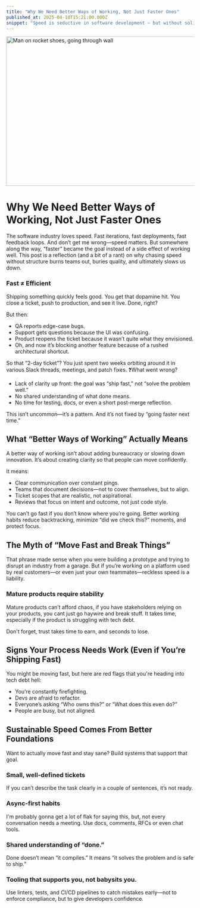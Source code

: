 ```yaml
---
title: "Why We Need Better Ways of Working, Not Just Faster Ones"
published_at: 2025-04-10T15:21:00.000Z
snippet: "Speed is seductive in software development — but without solid foundations, it leads to burnout, rework, and brittle systems. This post explores why sustainable progress comes from better ways of working, not just faster ones."
---
```



<img alt="Man on rocket shoes, going through wall" height="400" src="../blog-images/better_ways_of_working.webp" width="1280"/>


# Why We Need Better Ways of Working, Not Just Faster Ones

The software industry loves speed. Fast iterations, fast deployments, fast feedback loops. And don’t get me wrong—speed matters. But somewhere along the way, “faster” became the goal instead of a side effect of working well.
This post is a reflection (and a bit of a rant) on why chasing speed without structure burns teams out, buries quality, and ultimately slows us down.


### Fast ≠ Efficient

Shipping something quickly feels good. You get that dopamine hit. You close a ticket, push to production, and see it live. Done, right?

But then:

- QA reports edge-case bugs.
- Support gets questions because the UI was confusing.
- Product reopens the ticket because it wasn’t quite what they envisioned.
- Oh, and now it’s blocking another feature because of a rushed architectural shortcut.

So that “2-day ticket”? You just spent two weeks orbiting around it in various Slack threads, meetings, and patch fixes.
❓What went wrong?

- Lack of clarity up front: the goal was “ship fast,” not “solve the problem well.”
- No shared understanding of what done means. 
- No time for testing, docs, or even a short post-merge reflection.

This isn’t uncommon—it’s a pattern. And it’s not fixed by “going faster next time.”

## What “Better Ways of Working” Actually Means
A better way of working isn’t about adding bureaucracy or slowing down innovation. It’s about creating clarity so that people can move confidently.

It means:

- Clear communication over constant pings.
- Teams that document decisions—not to cover themselves, but to align.
- Ticket scopes that are realistic, not aspirational.
- Reviews that focus on intent and outcome, not just code style.

You can’t go fast if you don’t know where you’re going. Better working habits reduce backtracking, minimize “did we check this?” moments, and protect focus.

##  The Myth of “Move Fast and Break Things”
That phrase made sense when you were building a prototype and trying to disrupt an industry from a garage. But if you’re working on a platform used by real customers—or even just your own teammates—reckless speed is a liability.

### Mature products require stability
Mature products can’t afford chaos, if you have stakeholders relying on your products, you cant just go haywire and break stuff. 
It takes time, especially if the product is struggling with tech debt.

Don't forget, trust takes time to earn, and seconds to lose.

## Signs Your Process Needs Work (Even if You’re Shipping Fast)

You might be moving fast, but here are red flags that you're heading into tech debt hell:

- You’re constantly firefighting.
- Devs are afraid to refactor.
- Everyone’s asking “Who owns this?” or “What does this even do?”
- People are busy, but not aligned.


## Sustainable Speed Comes From Better Foundations
Want to actually move fast and stay sane? Build systems that support that goal.

### Small, well-defined tickets
If you can’t describe the task clearly in a couple of sentences, it’s not ready.

### Async-first habits
I'm probably gonna get a lot of flak for saying this, but, not every conversation needs a meeting. Use docs, comments, RFCs or even chat tools.

### Shared understanding of “done.”
Done doesn’t mean “it compiles.” It means “it solves the problem and is safe to ship.”

### Tooling that supports you, not babysits you.
Use linters, tests, and CI/CD pipelines to catch mistakes early—not to enforce compliance, but to give developers confidence.